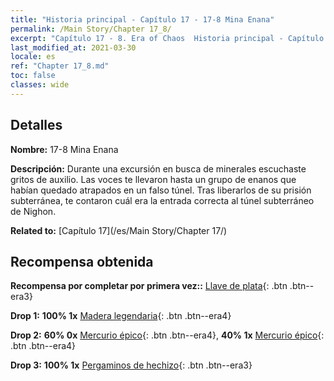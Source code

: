 ```yaml
---
title: "Historia principal - Capítulo 17 - 17-8 Mina Enana"
permalink: /Main Story/Chapter 17_8/
excerpt: "Capítulo 17 - 8. Era of Chaos  Historia principal - Capítulo 17_8. 17-8 Mina Enana"
last_modified_at: 2021-03-30
locale: es
ref: "Chapter 17_8.md"
toc: false
classes: wide
---
```


## Detalles

 **Nombre:** 17-8 Mina Enana

 **Descripción:** Durante una excursión en busca de minerales escuchaste gritos de auxilio. Las voces te llevaron hasta un grupo de enanos que habían quedado atrapados en un falso túnel. Tras liberarlos de su prisión subterránea, te contaron cuál era la entrada correcta al túnel subterráneo de Nighon.

 **Related to:** [Capítulo 17](/es/Main Story/Chapter 17/)

## Recompensa obtenida

 **Recompensa por completar por primera vez::** [Llave de plata](/es/Items/con_693/){: .btn .btn--era3}

 **Drop 1:** **100% 1x** [Madera legendaria](/es/Items/mat_55/){: .btn .btn--era4}

 **Drop 2:** **60% 0x** [Mercurio épico](/es/Items/mat_49/){: .btn .btn--era4}, **40% 1x** [Mercurio épico](/es/Items/mat_49/){: .btn .btn--era4}

 **Drop 3:** **100% 1x** [Pergaminos de hechizo](/es/Items/con_694/){: .btn .btn--era3}

